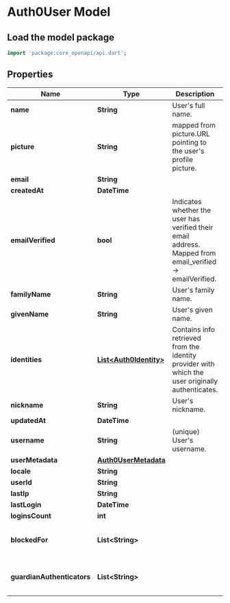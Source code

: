 # Auth0User Model

## Load the model package
```dart
import 'package:core_openapi/api.dart';
```

## Properties
Name | Type                                    | Description | Notes
------------ |-----------------------------------------| ------------- | -------------
**name** | **String**                              |  User's full name. | [optional] 
**picture** | **String**                              | mapped from picture.URL pointing to the user's profile picture.  | [optional] 
**email** | **String**                              |  | [optional] 
**createdAt** | **DateTime**                |  | [optional] 
**emailVerified** | **bool**                                | Indicates whether the user has verified their email address. Mapped from email_verified -> emailVerified. | [optional] 
**familyName** | **String**                              | User's family name. | [optional] 
**givenName** | **String**                              | User's given name.  | [optional] 
**identities** | [**List\<Auth0Identity\>**](Auth0Identity) | Contains info retrieved from the identity provider with which the user originally authenticates. | [optional] [default to const []]
**nickname** | **String**                              | User's nickname.  | [optional] 
**updatedAt** | **DateTime**                |  | [optional] 
**username** | **String**                              |  (unique) User's username.   | [optional] 
**userMetadata** | [**Auth0UserMetadata**](Auth0UserMetadata) |  | [optional] 
**locale** | **String**                              |  | [optional] 
**userId** | **String**                              |  | [optional] 
**lastIp** | **String**                              |  | [optional] 
**lastLogin** | **DateTime**                |  | [optional] 
**loginsCount** | **int**                                 |  | [optional] 
**blockedFor** | **List\<String\>**                      |  | [optional] [default to const []]
**guardianAuthenticators** | **List\<String\>**                      |  | [optional] [default to const []]




